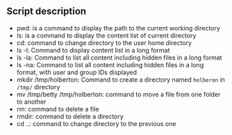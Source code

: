 ## Script description
* pwd: is a command to display the path to the current working directory
* ls: is a command to display the content list of current directory
* cd: command to change directory to the user home directory
* ls -l: Command to display content list in a long format
* ls -la: Command to list all content including hidden files in a long format
* ls -na: Command to list all content including hidden files in a long format, with user and group IDs displayed
* mkdir /tmp/holberton: Command to create a directory named `holberon` in `/tmp/` directory
* mv /tmp/betty /tmp/holberton: command to move a file from one folder to another
* rm: command to delete a file
* rmdir: command to delete a directory
* cd ..: command to change directory to the previous one